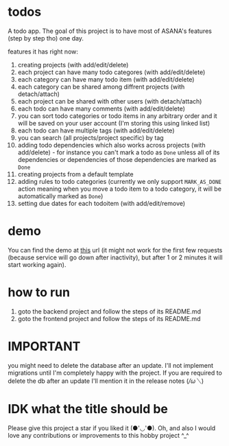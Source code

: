 # todos
A todo app. The goal of this project is to have most of ASANA's features (step by step tho)
one day.

features it has right now:
  1. creating projects (with add/edit/delete)
  2. each project can have many todo categores (with add/edit/delete)
  3. each category can have many todo item (with add/edit/delete)
  4. each category can be shared among diffrent projects (with detach/attach)
  5. each project can be shared with other users (with detach/attach)
  6. each todo can have many comments (with add/edit/delete)
  7. you can sort todo categories or todo items in any arbitrary order and it will be saved on your user account (I'm storing this using linked list)
  8. each todo can have multiple tags (with add/edit/delete)
  9. you can search (all projects/project specific) by tag
  10. adding todo dependencies which also works across projects (with add/delete) - for instance you can't mark a todo as `Done` unless all of its dependencies or dependencies of those dependencies are marked as `Done`
  11. creating projects from a default template
  12. adding rules to todo categories (currently we only support `MARK_AS_DONE` action meaning when you move a todo item to a todo category, it will be automatically marked as `Done`)
  13. setting due dates for each todoitem (with add/edit/remove)
      
# demo
You can find the demo at [this](https://todos-fohoov.vercel.app/) url (it might not work for the first few requests (because service will go down after inactivity), but after 1 or 2 minutes it will start working again).

# how to run
  1. goto the backend project and follow the steps of its README.md
  2. goto the frontend project and follow the steps of its README.md

# IMPORTANT
you might need to delete the database after an update. I'll not implement migrations until I'm completely happy with the project. If you are required to delete the db after an update I'll mention it in the release notes (*/ω＼*)

# IDK what the title should be
Please give this project a star if you liked it (●'◡'●). Oh, and also I would love any contributions or improvements to this hobby project ^_^
